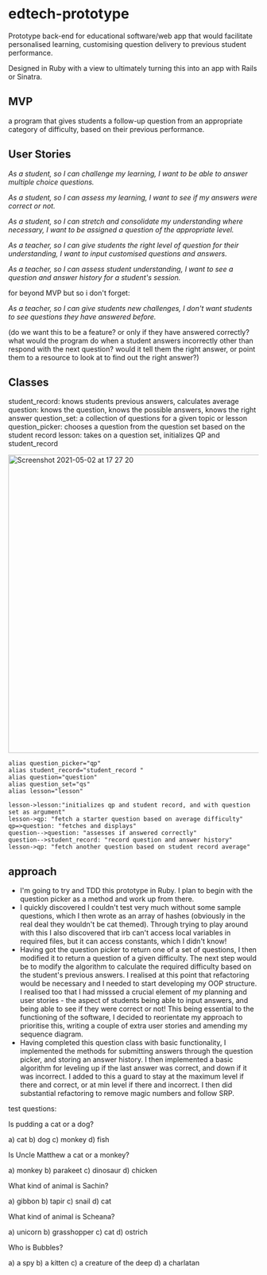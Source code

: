# edtech-prototype

Prototype back-end for educational software/web app that would facilitate personalised learning, customising question delivery to previous student performance.

Designed in Ruby with a view to ultimately turning this into an app with Rails or Sinatra.

## MVP

a program that gives students a follow-up question from an appropriate category of difficulty, based on their previous performance.

## User Stories

_As a student,
so I can challenge my learning,
I want to be able to answer multiple choice questions._

_As a student,
so I can assess my learning,
I want to see if my answers were correct or not._

_As a student,
so I can stretch and consolidate my understanding where necessary,
I want to be assigned a question of the appropriate level._

_As a teacher,
so I can give students the right level of question for their understanding,
I want to input customised questions and answers._

_As a teacher,
so I can assess student understanding,
I want to see a question and answer history for a student's session._

for beyond MVP but so i don't forget:

_As a teacher,
so I can give students new challenges,
I don't want students to see questions they have answered before._

(do we want this to be a feature? or only if they have answered correctly? what would the program do when a student answers incorrectly other than respond with the next question? would it tell them the right answer, or point them to a resource to look at to find out the right answer?)

## Classes

student_record: knows students previous answers, calculates average
question: knows the question, knows the possible answers, knows the right answer
question_set: a collection of questions for a given topic or lesson
question_picker: chooses a question from the question set based on the student record
lesson: takes on a question set, initializes QP and student_record

<img width="600" alt="Screenshot 2021-05-02 at 17 27 20" src="https://user-images.githubusercontent.com/48794743/116820232-d054c980-ab6b-11eb-8a7d-764b30b23927.png">

```
alias question_picker="qp"
alias student_record="student_record "
alias question="question"
alias question_set="qs"
alias lesson="lesson"

lesson->lesson:"initializes qp and student record, and with question set as argument"
lesson->qp: "fetch a starter question based on average difficulty"
qp=>question: "fetches and displays"
question-->question: "assesses if answered correctly"
question-->student_record: "record question and answer history"
lesson->qp: "fetch another question based on student record average"

```

## approach

- I'm going to try and TDD this prototype in Ruby. I plan to begin with the question picker as a method and work up from there.
- I quickly discovered I couldn't test very much without some sample questions, which I then wrote as an array of hashes (obviously in the real deal they wouldn't be cat themed). Through trying to play around with this I also discovered that irb can't access local variables in required files, but it can access constants, which I didn't know!
- Having got the question picker to return one of a set of questions, I then modified it to return a question of a given difficulty. The next step would be to modify the algorithm to calculate the required difficulty based on the student's previous answers. I realised at this point that refactoring would be necessary and I needed to start developing my OOP structure. I realised too that I had misssed a crucial element of my planning and user stories - the aspect of students being able to input answers, and being able to see if they were correct or not! This being essential to the functioning of the software, I decided to reorientate my approach to prioritise this, writing a couple of extra user stories and amending my sequence diagram.
- Having completed this question class with basic functionality, I implemented the methods for submitting answers through the question picker, and storing an answer history. I then implemented a basic algorithm for leveling up if the last answer was correct, and down if it was incorrect. I added to this a guard to stay at the maximum level if there and correct, or at min level if there and incorrect. I then did substantial refactoring to remove magic numbers and follow SRP.

test questions:

Is pudding a cat or a dog?

a) cat b) dog c) monkey d) fish

Is Uncle Matthew a cat or a monkey?

a) monkey b) parakeet c) dinosaur d) chicken

What kind of animal is Sachin?

a) gibbon b) tapir c) snail d) cat

What kind of animal is Scheana?

a) unicorn b) grasshopper c) cat d) ostrich

Who is Bubbles?

a) a spy b) a kitten c) a creature of the deep d) a charlatan
